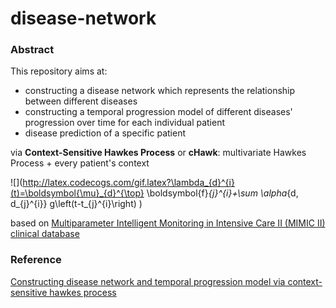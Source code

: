 # disease-network

### Abstract

This repository aims at:

- constructing a disease network which represents the relationship between different diseases
- constructing a temporal progression model of different diseases' progression over time for each individual patient
- disease prediction of a specific patient

via **Context-Sensitive Hawkes Process** or **cHawk**: multivariate Hawkes Process + every patient's context

![](http://latex.codecogs.com/gif.latex?\lambda_{d}^{i}(t)=\boldsymbol{\mu}_{d}^{\top} \boldsymbol{f}_{j}^{i}+\sum \alpha_{d, d_{j}^{i}} g\left(t-t_{j}^{i}\right) )

based on [Multiparameter Intelligent Monitoring in Intensive Care II (MIMIC II) clinical database](<https://www.physionet.org/mimic2/>)

### Reference

[Constructing disease network and temporal progression model via context-sensitive hawkes process](https://www.cc.gatech.edu/~lsong/papers/ChoDuCheSonSun15.pdf)

